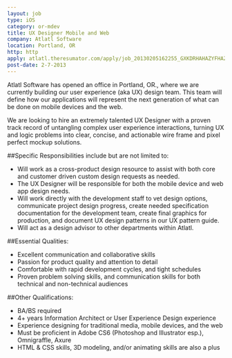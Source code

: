 ```yaml
---
layout: job
type: iOS
category: or-mdev
title: UX Designer Mobile and Web
company: Atlatl Software
location: Portland, OR
http: http
apply: atlatl.theresumator.com/apply/job_20130205162255_GXKDRHAHAZYFHAZY/UX-Designer-WMobile-Device-And-Web-Experience.html?source=WorkCreative.net
post-date: 2-7-2013
---
```


Atlatl Software has opened an office in Portland, OR., where we are currently building our user experience (aka UX) design team. This team will define how our applications will represent the next generation of what can be done on mobile devices and the web.

We are looking to hire an extremely talented UX Designer with a proven track record of untangling complex user experience interactions, turning UX and logic problems into clear, concise, and actionable wire frame and pixel perfect mockup solutions.

##Specific Responsibilities include but are not limited to:

* Will work as a cross-product design resource to assist with both core and customer driven custom design requests as needed.
* The UX Designer will be responsible for both the mobile device and web app design needs.
* Will work directly with the development staff to vet design options, communicate project design progress, create needed specification documentation for the development team, create final graphics for production, and document UX design patterns in our UX pattern guide.
* Will act as a design advisor to other departments within Atlatl.

##Essential Qualities:

* Excellent communication and collaborative skills
* Passion for product quality and attention to detail
* Comfortable with rapid development cycles, and tight schedules
* Proven problem solving skills, and communication skills for both technical and non-technical audiences

##Other Qualifications:

* BA/BS required
* 4+ years Information Architect or User Experience Design experience
* Experience designing for traditional media, mobile devices, and the web
* Must be proficient in Adobe CS6 (Photoshop and Illustrator esp.), Omnigraffle, Axure
* HTML & CSS skills, 3D modeling, and/or animating skills are also a plus